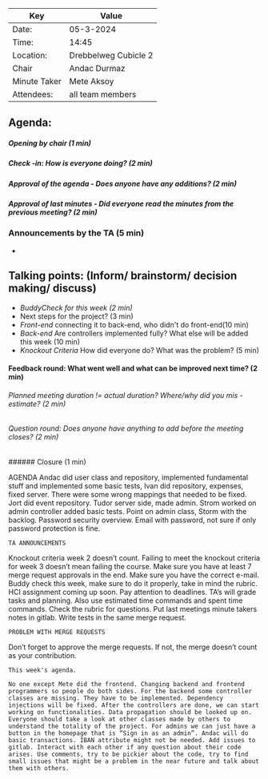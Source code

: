 | Key | Value                |
| --- |----------------------|
| Date: | 05-3-2024            |
| Time: | 14:45                |
| Location: | Drebbelweg Cubicle 2 |
| Chair | Andac Durmaz         |
| Minute Taker | Mete Aksoy           |
| Attendees: | all team members     |
## Agenda:
##### Opening by chair (1 min)
##### Check -in: How is everyone doing? (2 min)
##### Approval of the agenda - Does anyone have any additions? (2 min)

##### Approval of last minutes - Did everyone read the minutes from the previous meeting? (2 min)

### Announcements by the TA (5 min)
- 


## Talking points: (Inform/ brainstorm/ decision making/ discuss)
- *BuddyCheck for this week (2 min)*
- Next steps for the project? (3 min)
- *Front-end* connecting it to back-end, who didn't do front-end(10 min)
- *Back-end* Are controllers implemented fully? What else will be added this week (10 min) 
- *Knockout Criteria* How did everyone do? What was the problem? (5 min)



#### Feedback round: What went well and what can be improved next time? (2 min)
###### Planned meeting duration != actual duration? Where/why did you mis -estimate? (2 min)
###### Question round: Does anyone have anything to add before the meeting closes? (2 min)
###### Closure (1 min)



AGENDA
Andac did user class and repository, implemented fundamental stuff and implemented some basic tests, Ivan did repository, expenses, fixed server. There were some wrong mappings that needed to be fixed. Jort did event repository. Tudor server side, made admin. Strom worked on admin controller added basic tests. Point on admin class, Storm with the backlog. Password security overview. Email with password, not sure if only password protection is fine.

	TA ANNOUNCEMENTS

Knockout criteria week 2 doesn’t count. Failing to meet the knockout criteria for week 3 doesn’t mean failing the course. Make sure you have at least 7 merge request approvals in the end. Make sure you have the correct e-mail. Buddy check this week, make sure to do it properly, take in mind the rubric. HCI assignment coming up soon. Pay attention to deadlines. TA’s will grade tasks and planning. Also use estimated time commands and spent time commands. Check the rubric for questions. Put last meetings minute takers notes in gitlab. Write tests in the same merge request.

	PROBLEM WITH MERGE REQUESTS
Don’t forget to approve the merge requests. If not, the merge doesn’t count as your contribution.

	This week's agenda.

	No one except Mete did the frontend. Changing backend and frontend programmers so people do both sides. For the backend some controller classes are missing. They have to be implemented. Dependency injections will be fixed. After the controllers are done, we can start working on functionalities. Data propagation should be looked up on. Everyone should take a look at other classes made by others to understand the totality of the project. For admins we can just have a button in the homepage that is “Sign in as an admin”. Andac will do basic transactions. IBAN attribute might not be needed. Add issues to gitlab. Interact with each other if any question about their code arises. Use comments, try to be pickier about the code, try to find small issues that might be a problem in the near future and talk about them with others.
